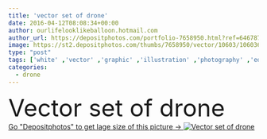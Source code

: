 ```yaml
---
title: 'vector set of drone'
date: 2016-04-12T08:08:34+00:00
author: ourlifelooklikeballoon.hotmail.com
author_url: https://depositphotos.com/portfolio-7658950.html?ref=64678756
image: https://st2.depositphotos.com/thumbs/7658950/vector/10603/106036708/api_thumb_450.jpg?forcejpeg=true
type: "post"
tags: ['white' ,'vector' ,'graphic' ,'illustration' ,'photography' ,'equipment' ,'art' ,'air' ,'transport' ,'vehicle' ,'technology' ,'line' ,'photo' ,'cartoon' ,'symbol' ,'icon' ,'draw' ,'digital' ,'simple' ,'drawing' ,'clip' ,'camera' ,'lens' ,'remote' ,'delivery' ,'fly' ,'clipart' ,'sketch' ,'robot' ,'flight' ,'innovation' ,'control' ,'propeller' ,'aircraft' ,'helicopter' ,'spy' ,'surveillance' ,'shutter' ,'craft' ,'aviation' ,'aerial' ,'Pilot' ,'doodle' ,'Sketching' ,'copter' ,'rotor' ,'rc' ,'drone' ,'quadro' ,'quadrocopter' ]
categories: 
  - drone
---
```

<div aling="center">
            <font size="60"> Vector set of drone</font>   
</div>
<div>
    <a href='https://depositphotos.com/106036708/stock-illustration-vector-set-of-drone.html?ref=64678756' target=_blank > Go "Depositphotos" to get lage size of this picture ->
        <img href='https://depositphotos.com/106036708/stock-illustration-vector-set-of-drone.html?ref=64678756' src='https://st2.depositphotos.com/7658950/10603/v/950/depositphotos_106036708-stock-illustration-vector-set-of-drone.jpg?forcejpeg=true' alt='Vector set of drone' >
    </a>
</div>
